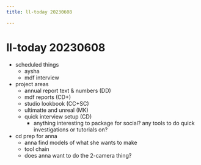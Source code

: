 ```yaml
---
title: ll-today 20230608

---
```


# ll-today 20230608
* scheduled things
    * aysha
    * mdf interview
* project areas
    * annual report text & numbers (DD)
    * mdf reports (CD+)
    * studio lookbook (CC+SC)
    * ultimatte and unreal (MK)
    * quick interview setup (CD)
        * anything interesting to package for social? any tools to do quick investigations or tutorials on?
* cd prep for anna
    * anna find models of what she wants to make
    * tool chain
    * does anna want to do the 2-camera thing?